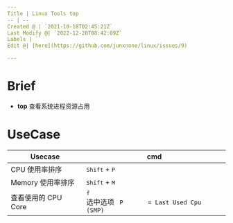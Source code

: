 ```yaml
---
Title | Linux Tools top
-- | --
Created @ | `2021-10-18T02:45:21Z`
Last Modify @| `2022-12-20T08:42:09Z`
Labels | ``
Edit @| [here](https://github.com/junxnone/linux/issues/9)

---
```


# Brief
- **top** 查看系统进程资源占用


# UseCase

Usecase | cmd
-- | --
CPU 使用率排序 | <kbd>Shift</kbd> + <kbd>P</kbd>
Memory 使用率排序 | <kbd>Shift</kbd> + <kbd>M</kbd>
查看使用的 CPU Core | <kbd>f</kbd> <br> 选中选项 ` P       = Last Used Cpu (SMP)`


